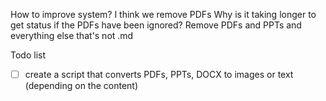 How to improve system?
I think we remove PDFs
Why is it taking longer to get status if the PDFs have been ignored?
Remove PDFs and PPTs and everything else that's not .md

Todo list
- [ ] create a script that converts PDFs, PPTs, DOCX to images or text (depending on the content)